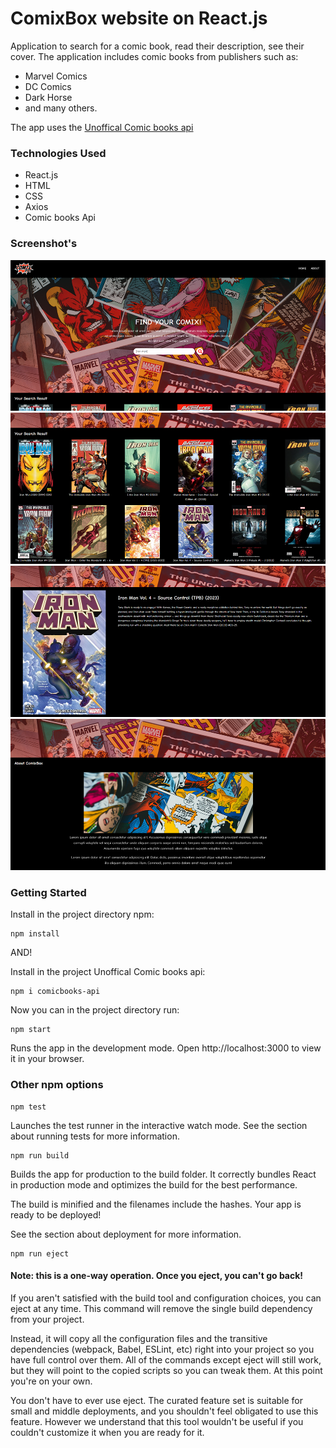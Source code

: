 # ComixBox website on React.js
Application to search for a comic book, read their description, see their cover. The application includes comic books from publishers such as:
- Marvel Comics
- DC Comics
- Dark Horse
- and many others.

The app uses the [Unoffical Comic books api](https://www.npmjs.com/package/comicbooks-api)

### Technologies Used
* React.js
* HTML
* CSS
* Axios
* Comic books Api

### Screenshot's

![comix](./readmeImg/1.png)
![comix](./readmeImg/2.png)
![comix](./readmeImg/3.png)
![comix](./readmeImg/4.png)

### Getting Started
Install in the project directory npm:

```
npm install
```
AND!

Install in the project Unoffical Comic books api:

```
npm i comicbooks-api
```

Now you can in the project directory run:
```
npm start
```
Runs the app in the development mode.
Open http://localhost:3000 to view it in your browser.


### Other npm options

```
npm test
```
Launches the test runner in the interactive watch mode.
See the section about running tests for more information.
```
npm run build
```
Builds the app for production to the build folder.
It correctly bundles React in production mode and optimizes the build for the best performance.

The build is minified and the filenames include the hashes.
Your app is ready to be deployed!

See the section about deployment for more information.
```
npm run eject
```
#### Note: this is a one-way operation. Once you eject, you can't go back!

If you aren't satisfied with the build tool and configuration choices, you can eject at any time. This command will remove the single build dependency from your project.

Instead, it will copy all the configuration files and the transitive dependencies (webpack, Babel, ESLint, etc) right into your project so you have full control over them. All of the commands except eject will still work, but they will point to the copied scripts so you can tweak them. At this point you're on your own.

You don't have to ever use eject. The curated feature set is suitable for small and middle deployments, and you shouldn't feel obligated to use this feature. However we understand that this tool wouldn't be useful if you couldn't customize it when you are ready for it.
